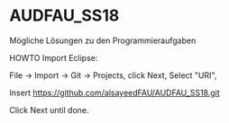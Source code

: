 # AUDFAU_SS18

Mögliche Lösungen zu den Programmieraufgaben

HOWTO Import Eclipse:

File -> Import -> Git -> Projects, click Next, Select "URI",

Insert https://github.com/alsayeedFAU/AUDFAU_SS18.git

Click Next until done.
